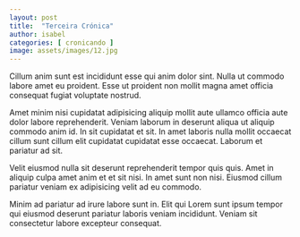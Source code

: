 ```yaml
---
layout: post
title:  "Terceira Crónica"
author: isabel
categories: [ cronicando ]
image: assets/images/12.jpg
---
```


Cillum anim sunt est incididunt esse qui anim dolor sint. Nulla ut commodo
labore amet eu proident. Esse ut proident non mollit magna amet officia
consequat fugiat voluptate nostrud.

Amet minim nisi cupidatat adipisicing aliquip mollit aute ullamco officia aute
dolor labore reprehenderit. Veniam laborum in deserunt aliqua ut aliquip commodo
anim id. In sit cupidatat et sit. In amet laboris nulla mollit occaecat cillum
sunt cillum elit cupidatat cupidatat esse occaecat. Laborum et pariatur ad sit.

Velit eiusmod nulla sit deserunt reprehenderit tempor quis quis. Amet in aliquip
culpa amet anim et et sit nisi. In amet sunt non nisi. Eiusmod cillum pariatur
veniam ex adipisicing velit ad eu commodo.

Minim ad pariatur ad irure labore sunt in. Elit qui Lorem sunt ipsum tempor qui
eiusmod deserunt pariatur laboris veniam incididunt. Veniam sit consectetur
labore excepteur consequat.